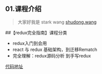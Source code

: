 ## 01.课程介绍
> 大家好我是 stark wang
> [shudong.wang](https://shudong.wang/about)


##【redux完全指南】课程分类
* redux入门到会用
* react 与 redux 基础架构，到迁移Rematch
* 完全理解：redux源码分析 到手写redux


[代码地址](https://github.com/wsdo/redux-complete-guide-01.git)
